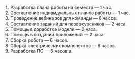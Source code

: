 1. Разработка плана работы на семестр — 1 час.
2. Составление индивидуальных планов работы — 1 час.
3. Проведение вебинаров для команды — 6 часов.
4. Составление заданий для первокурсников — 2 часа.
5. Помощь в доработке модели — 2 часа.
6. Помощь в создании приложения — 2 часа.
7. Сборка робота — 6 часов.
8. Сборка электрических компонентов — 6 часов.
9. Разработка ПО — 6 часов.в.
